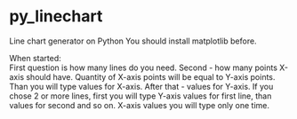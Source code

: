 # py_linechart
Line chart generator on Python
You should install matplotlib before.

When started:  
First question is how many lines do you need.
Second - how many points X-axis should have.
Quantity of X-axis points will be equal to Y-axis points.
Than you will type values for X-axis.
After that - values for Y-axis.
If you chose 2 or more lines, first you will type Y-axis values for first line, than values for second and so on.
X-axis values you will type only one time.
